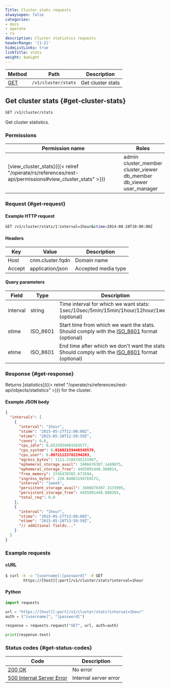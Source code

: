 ```yaml
---
Title: Cluster stats requests
alwaysopen: false
categories:
- docs
- operate
- rs
description: Cluster statistics requests
headerRange: '[1-2]'
hideListLinks: true
linkTitle: stats
weight: $weight
---
```


| Method | Path | Description |
|--------|------|-------------|
| [GET](#get-cluster-stats) | `/v1/cluster/stats` | Get cluster stats |

## Get cluster stats {#get-cluster-stats}

```sh
GET /v1/cluster/stats
```

Get cluster statistics.

### Permissions

| Permission name | Roles |
|-----------------|-------|
| [view_cluster_stats]({{< relref "/operate/rs/references/rest-api/permissions#view_cluster_stats" >}}) | admin<br />cluster_member<br />cluster_viewer<br />db_member<br />db_viewer<br />user_manager |

### Request {#get-request}

#### Example HTTP request

```sh
GET /v1/cluster/stats/1?interval=1hour&stime=2014-08-28T10:00:00Z
```

#### Headers

| Key | Value | Description |
|-----|-------|-------------|
| Host | cnm.cluster.fqdn | Domain name |
| Accept | application/json | Accepted media type |

#### Query parameters

| Field | Type | Description |
|-------|------|-------------|
| interval | string | Time interval for which we want stats: 1sec/10sec/5min/15min/1hour/12hour/1week (optional) |
| stime | ISO_8601 | Start time from which we want the stats. Should comply with the [ISO_8601](https://en.wikipedia.org/wiki/ISO_8601) format (optional) |
| etime | ISO_8601 | End time after which we don't want the stats. Should comply with the [ISO_8601](https://en.wikipedia.org/wiki/ISO_8601) format (optional) |

### Response {#get-response}

Returns [statistics]({{< relref "/operate/rs/references/rest-api/objects/statistics" >}}) for the cluster.

#### Example JSON body

```json
{
  "intervals": [
    {
      "interval": "1hour",
      "stime": "2015-05-27T12:00:00Z",
      "etime": "2015-05-28T12:59:59Z",
      "conns": 0.0,
      "cpu_idle": 0.8533959401503577,
      "cpu_system": 0.01602159448549579,
      "cpu_user": 0.08721123782294203,
      "egress_bytes": 1111.2184745131947,
      "ephemeral_storage_avail": 3406676307.1449075,
      "ephemeral_storage_free": 4455091440.360014,
      "free_memory": 2745470765.673594,
      "ingress_bytes": 220.84083194769272,
      "interval": "1week",
      "persistent_storage_avail": 3406676307.1533995,
      "persistent_storage_free": 4455091440.088265,
      "total_req": 0.0
    },
    {
      "interval": "1hour",
      "stime": "2015-05-27T13:00:00Z",
      "etime": "2015-05-28T13:59:59Z",
      "// additional fields..."
    }
  ]
}
```

### Example requests

#### cURL

```sh
$ curl -k -u "[username]:[password]" -X GET
        https://[host][:port]/v1/cluster/stats?interval=1hour
```

#### Python

```python
import requests

url = "https://[host][:port]/v1/cluster/stats?interval=1hour"
auth = ("[username]", "[password]")

response = requests.request("GET", url, auth=auth)

print(response.text)
```

### Status codes {#get-status-codes}

| Code | Description |
|------|-------------|
| [200 OK](http://www.w3.org/Protocols/rfc2616/rfc2616-sec10.html#sec10.2.1) | No error |
| [500 Internal Server Error](http://www.w3.org/Protocols/rfc2616/rfc2616-sec10.html#sec10.5.1) | Internal server error |
